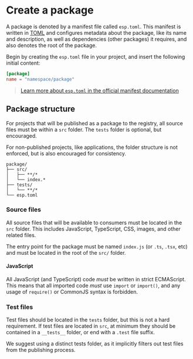 # Create a package

A package is denoted by a manifest file called `esp.toml`. This manifest is written in
[TOML](https://toml.io/en/) and configures metadata about the package, like its name and
description, as well as dependencies (other packages) it requires, and also denotes the root of the
package.

Begin by creating the `esp.toml` file in your project, and insert the following initial content:

```toml
[package]
name = "namespace/package"
```

> [Learn more about `esp.toml` in the official manifest documentation](../esp-toml.md)

## Package structure

For projects that will be published as a package to the registry, all source files must be within a
`src` folder. The `tests` folder is optional, but encouraged.

For non-published projects, like applications, the folder structure is not enforced, but is also
encouraged for consistency.

```
package/
├── src/
│   ├── **/*
│   └── index.*
├── tests/
│   └── **/*
└── esp.toml
```

### Source files

All source files that will be available to consumers must be located in the `src` folder. This
includes JavaScript, TypeScript, CSS, images, and other related files.

The entry point for the package must be named `index.js` (or `.ts`, `.tsx`, etc) and must be located
in the root of the `src/` folder.

#### JavaScript

All JavaScript (and TypeScript) code _must_ be written in strict ECMAScript. This means that all
imported code _must_ use `import` or `import()`, and any usage of `require()` or CommonJS syntax is
forbidden.

### Test files

Test files should be located in the `tests` folder, but this is not a hard requirement. If test
files are located in `src`, at minimum they should be contained in a `__tests__` folder, or end with
a `.test` file suffix.

We suggest using a distinct tests folder, as it implicitly filters out test files from the
publishing process.
